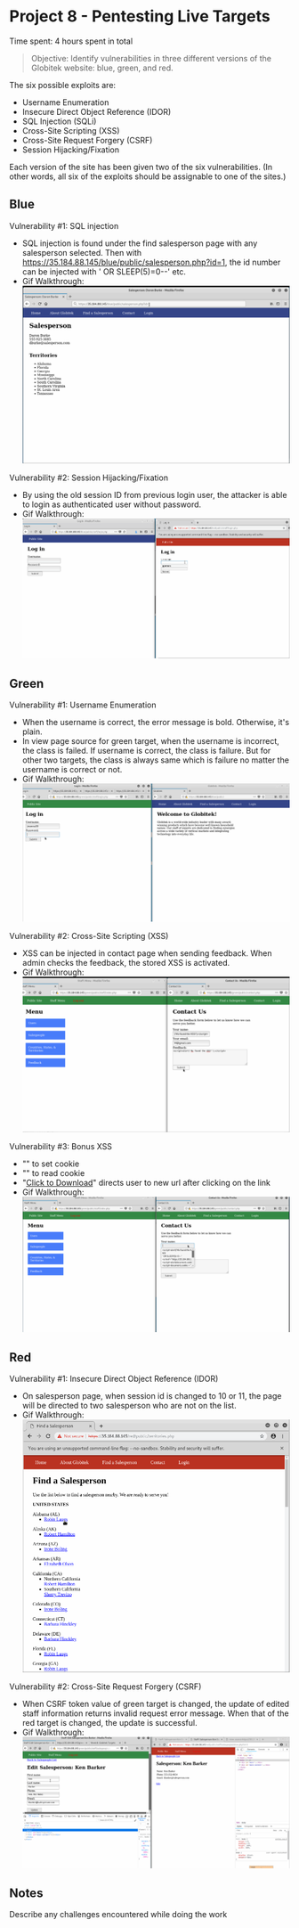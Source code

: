 # Project 8 - Pentesting Live Targets

Time spent: 4 hours spent in total

> Objective: Identify vulnerabilities in three different versions of the Globitek website: blue, green, and red.

The six possible exploits are:
* Username Enumeration
* Insecure Direct Object Reference (IDOR)
* SQL Injection (SQLi)
* Cross-Site Scripting (XSS)
* Cross-Site Request Forgery (CSRF)
* Session Hijacking/Fixation

Each version of the site has been given two of the six vulnerabilities. (In other words, all six of the exploits should be assignable to one of the sites.)

## Blue

Vulnerability #1: SQL injection
  - SQL injection is found under the find salesperson page with any salesperson selected. Then with       
  https://35.184.88.145/blue/public/salesperson.php?id=1, the id number can be injected with ' OR SLEEP(5)=0--' etc.
  - Gif Walkthrough:![](sql_injection.gif)

Vulnerability #2: Session Hijacking/Fixation
  - By using the old session ID from previous login user, the attacker is able to login as authenticated user without password.
  - Gif Walkthrough:![](Session_Hijacking.gif)

## Green

Vulnerability #1: Username Enumeration
  - When the username is correct, the error message is bold. Otherwise, it's plain.
  - In view page source for green target, when the username is incorrect, the class is failed. If username is correct, the class is failure. But for other two targets, the class is always same which is failure no matter the username is correct or not.
  - Gif Walkthrough: ![](Username_Enumeration.gif)

Vulnerability #2: Cross-Site Scripting (XSS)
  - XSS can be injected in contact page when sending feedback. When admin checks the feedback, the stored XSS is activated.
  - Gif Walkthrough:![](XSS.gif)
  
Vulnerability #3: Bonus XSS
  - "<script>document.cookie = "username=Cookie is read";</script>" to set cookie
  - "<script>alert(document.cookie);</script>" to read cookie
  - "<a href="https://Youtube.com/">Click to Download</a>" directs user to new url after clicking on the link
  - Gif Walkthrough: ![](Bonus_XSS.gif)

## Red

Vulnerability #1: Insecure Direct Object Reference (IDOR)
  - On salesperson page, when session id is changed to 10 or 11, the page will be directed to two salesperson who are not on the list.
  - Gif Walkthrough: ![](IDOR.gif)

Vulnerability #2: Cross-Site Request Forgery (CSRF)
  - When CSRF token value of green target is changed, the update of edited staff information returns invalid request error message. When    that of the red  target is changed, the update is successful.
  - Gif Walkthrough: ![](CSRF.gif)

## Notes

Describe any challenges encountered while doing the work
